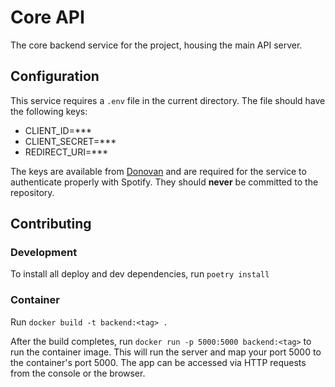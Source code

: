 # Core API

The core backend service for the project, housing the main API server.

## Configuration

This service requires a `.env` file in the current directory. The file should
have the following keys:

- CLIENT_ID=***
- CLIENT_SECRET=***
- REDIRECT_URI=***

The keys are available from [Donovan](donovan.dicks@outlook.com) and are required
for the service to authenticate properly with Spotify. They should __never__ be
committed to the repository.

## Contributing

### Development

To install all deploy and dev dependencies, run `poetry install`

### Container

Run `docker build -t backend:<tag> .`

After the build completes, run `docker run -p 5000:5000 backend:<tag>` to
run the container image. This will run the server and map your port 5000 to the
container's port 5000. The app can be accessed via HTTP requests from the console
or the browser.
